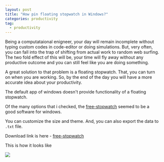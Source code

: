 ```yaml
---
layout: post
title: "How pin floating stopwatch in Windows?"
categories: productivity
tag: 
  - productivity
---
```


Being a computataional enigneer, your day will remain incomplete without typing custom codes in code-editor or doing simulations. But, very often, you can fall into the trap of shifting from actual work to random web surfing. The two fold effect of this will be, your time will fly away without any productive outcome and you can still feel like you are doing something.

A great solution to that problem is a floating stopwatch. That, you can turn on when you are working. So, by the end of the day you will have a more accurate idea about your productivity. 

The default app of windows doesn't provide functionality of a floating stopwatch.

Of the many options that i checked, the [free-stopwatch](https://free-stopwatch.com/) seemed to be a good software for windows.

You can customize the size and theme. And, you can also export the data to `.txt` file. 

 Download link is here - [free-stopwatch]([https://free-stopwatch.com/](https://free-stopwatch.com/))

This is how it looks like

![](C:\Users\User\AppData\Roaming\marktext\images\2022-09-15-22-14-38-image.png)
